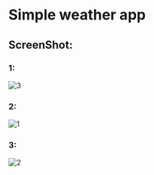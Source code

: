 # Simple weather app
## ScreenShot:
### 1:
![3](https://user-images.githubusercontent.com/50572093/117982425-39e28e00-b34b-11eb-932c-59c70201288f.png)
### 2:
![1](https://user-images.githubusercontent.com/50572093/117982470-449d2300-b34b-11eb-8202-c110dc868df2.png)
### 3:
![2](https://user-images.githubusercontent.com/50572093/117982476-47981380-b34b-11eb-9a4f-58e7e4aee550.png)
